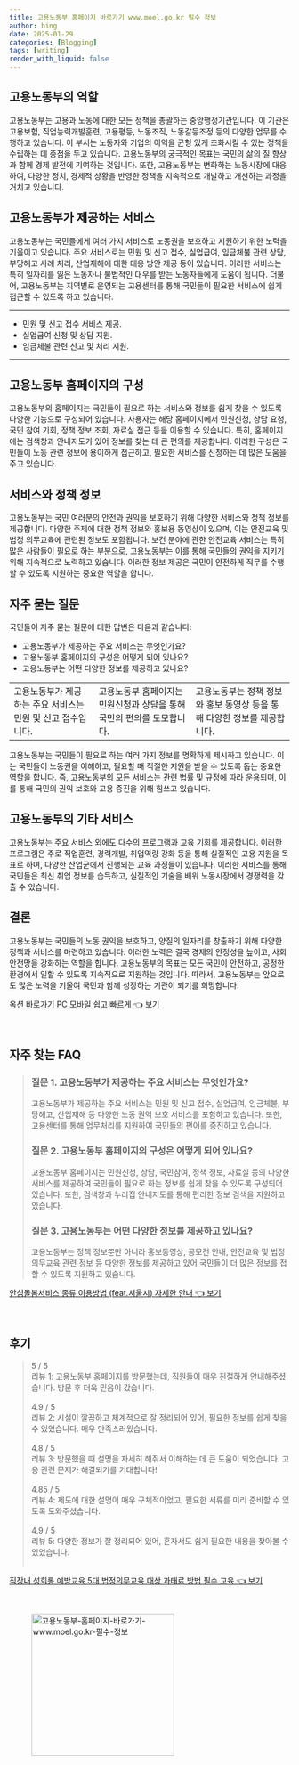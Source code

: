 ```yaml
---
title: 고용노동부 홈페이지 바로가기 www.moel.go.kr 필수 정보
author: bing
date: 2025-01-29
categories: [Blogging]
tags: [writing]
render_with_liquid: false
---
```



<h2 id='고용노동부의_역할'>고용노동부의 역할</h2>

<p>고용노동부는 고용과 노동에 대한 모든 정책을 총괄하는 중앙행정기관입니다. 이 기관은 고용보험, 직업능력개발훈련, 고용평등, 노동조직, 노동갈등조정 등의 다양한 업무를 수행하고 있습니다. 이 부서는 노동자와 기업의 이익을 균형 있게 조화시킬 수 있는 정책을 수립하는 데 중점을 두고 있습니다. 고용노동부의 궁극적인 목표는 국민의 삶의 질 향상과 함께 경제 발전에 기여하는 것입니다. 또한, 고용노동부는 변화하는 노동시장에 대응하여, 다양한 정치, 경제적 상황을 반영한 정책을 지속적으로 개발하고 개선하는 과정을 거치고 있습니다.</p>

<h2 id='고용노동부가_제공하는_서비스'>고용노동부가 제공하는 서비스</h2>

<p>고용노동부는 국민들에게 여러 가지 서비스로 노동권을 보호하고 지원하기 위한 노력을 기울이고 있습니다. 주요 서비스로는 민원 및 신고 접수, 실업급여, 임금체불 관련 상담, 부당해고 사례 처리, 산업재해에 대한 대응 방안 제공 등이 있습니다. 이러한 서비스는 특히 일자리를 잃은 노동자나 불법적인 대우를 받는 노동자들에게 도움이 됩니다. 더불어, 고용노동부는 지역별로 운영되는 고용센터를 통해 국민들이 필요한 서비스에 쉽게 접근할 수 있도록 하고 있습니다.</p>

<hr />

<ul>
    <li>민원 및 신고 접수 서비스 제공.</li>
    <li>실업급여 신청 및 상담 지원.</li>
    <li>임금체불 관련 신고 및 처리 지원.</li>
</ul>

<hr />

<h2 id='고용노동부_홈페이지의_구성'>고용노동부 홈페이지의 구성</h2>

<p>고용노동부의 홈페이지는 국민들이 필요로 하는 서비스와 정보를 쉽게 찾을 수 있도록 다양한 기능으로 구성되어 있습니다. 사용자는 해당 홈페이지에서 민원신청, 상담 요청, 국민 참여 기회, 정책 정보 조회, 자료실 접근 등을 이용할 수 있습니다. 특히, 홈페이지에는 검색창과 안내지도가 있어 정보를 찾는 데 큰 편의를 제공합니다. 이러한 구성은 국민들이 노동 관련 정보에 용이하게 접근하고, 필요한 서비스를 신청하는 데 많은 도움을 주고 있습니다.</p>

<h2 id='서비스와_정책_정보'>서비스와 정책 정보</h2>

<p>고용노동부는 국민 여러분의 안전과 권익을 보호하기 위해 다양한 서비스와 정책 정보를 제공합니다. 다양한 주제에 대한 정책 정보와 홍보용 동영상이 있으며, 이는 안전교육 및 법정 의무교육에 관련된 정보도 포함됩니다. 보건 분야에 관한 안전교육 서비스는 특히 많은 사람들이 필요로 하는 부분으로, 고용노동부는 이를 통해 국민들의 권익을 지키기 위해 지속적으로 노력하고 있습니다. 이러한 정보 제공은 국민이 안전하게 직무를 수행할 수 있도록 지원하는 중요한 역할을 합니다.</p>

<h2 id='자주_묻는_질문'>자주 묻는 질문</h2>

<p>국민들이 자주 묻는 질문에 대한 답변은 다음과 같습니다:</p>

<ul>
    <li>고용노동부가 제공하는 주요 서비스는 무엇인가요?</li>
    <li>고용노동부 홈페이지의 구성은 어떻게 되어 있나요?</li>
    <li>고용노동부는 어떤 다양한 정보를 제공하고 있나요?</li>
</ul>

<table>
    <tr>
        <td>고용노동부가 제공하는 주요 서비스는 민원 및 신고 접수입니다.</td>
        <td>고용노동부 홈페이지는 민원신청과 상담을 통해 국민의 편의를 도모합니다.</td>
        <td>고용노동부는 정책 정보와 홍보 동영상 등을 통해 다양한 정보를 제공합니다.</td>
    </tr>
</table>

<p>고용노동부는 국민들이 필요로 하는 여러 가지 정보를 명확하게 제시하고 있습니다. 이는 국민들이 노동권을 이해하고, 필요할 때 적절한 지원을 받을 수 있도록 돕는 중요한 역할을 합니다. 즉, 고용노동부의 모든 서비스는 관련 법률 및 규정에 따라 운용되며, 이를 통해 국민의 권익 보호와 고용 증진을 위해 힘쓰고 있습니다.</p>

<h2 id='고용노동부의_기타_서비스'>고용노동부의 기타 서비스</h2>

<p>고용노동부는 주요 서비스 외에도 다수의 프로그램과 교육 기회를 제공합니다. 이러한 프로그램은 주로 직업훈련, 경력개발, 취업역량 강화 등을 통해 실질적인 고용 지원을 목표로 하며, 다양한 산업군에서 진행되는 교육 과정들이 있습니다. 이러한 서비스를 통해 국민들은 최신 취업 정보를 습득하고, 실질적인 기술을 배워 노동시장에서 경쟁력을 갖출 수 있습니다.</p>

<h2 id='결론'>결론</h2>

<p>고용노동부는 국민들의 노동 권익을 보호하고, 양질의 일자리를 창출하기 위해 다양한 정책과 서비스를 마련하고 있습니다. 이러한 노력은 결국 경제의 안정성을 높이고, 사회 안전망을 강화하는 역할을 합니다. 고용노동부의 목표는 모든 국민이 안전하고, 공정한 환경에서 일할 수 있도록 지속적으로 지원하는 것입니다. 따라서, 고용노동부는 앞으로도 많은 노력을 기울여 국민과 함께 성장하는 기관이 되기를 희망합니다.</p>


<p><a class="click-button" title="옥션 바로가기 PC 모바일 쉽고 빠르게" href="https://yellowplanner.github.io/posts/%EC%98%A5%EC%85%98-%EB%B0%94%EB%A1%9C%EA%B0%80%EA%B8%B0-PC-%EB%AA%A8%EB%B0%94%EC%9D%BC-%EC%89%BD%EA%B3%A0-%EB%B9%A0%EB%A5%B4%EA%B2%8C/" rel="dofollow">옥션 바로가기 PC 모바일 쉽고 빠르게 👈 보기</a></p><br>
<h2 id='자주_찾는_FAQ'>자주 찾는 FAQ</h2>
<div itemscope="" itemtype="https://schema.org/FAQPage"> 
<blockquote> 
<div itemscope="" itemprop="mainEntity" itemtype="https://schema.org/Question"> 
<h3 itemprop="name">질문 1. 고용노동부가 제공하는 주요 서비스는 무엇인가요?</h3> 
<div itemscope="" itemprop="acceptedAnswer" itemtype="https://schema.org/Answer"> 
<span itemprop="text"> 
<p>고용노동부가 제공하는 주요 서비스는 민원 및 신고 접수, 실업급여, 임금체불, 부당해고, 산업재해 등 다양한 노동 권익 보호 서비스를 포함하고 있습니다. 또한, 고용센터를 통해 업무처리를 지원하여 국민들의 편이를 증진하고 있습니다.</p> 
</span> 
</div> 
</div> 
<div itemscope="" itemprop="mainEntity" itemtype="https://schema.org/Question"> 
<h3 itemprop="name">질문 2. 고용노동부 홈페이지의 구성은 어떻게 되어 있나요?</h3> 
<div itemscope="" itemprop="acceptedAnswer" itemtype="https://schema.org/Answer"> 
<span itemprop="text"> 
<p>고용노동부 홈페이지는 민원신청, 상담, 국민참여, 정책 정보, 자료실 등의 다양한 서비스를 제공하여 국민들이 필요로 하는 정보를 쉽게 찾을 수 있도록 구성되어 있습니다. 또한, 검색창과 누리집 안내지도를 통해 편리한 정보 검색을 지원하고 있습니다.</p> 
</span> 
</div> 
</div> 
<div itemscope="" itemprop="mainEntity" itemtype="https://schema.org/Question"> 
<h3 itemprop="name">질문 3. 고용노동부는 어떤 다양한 정보를 제공하고 있나요?</h3> 
<div itemscope="" itemprop="acceptedAnswer" itemtype="https://schema.org/Answer"> 
<span itemprop="text"> 
<p>고용노동부는 정책 정보뿐만 아니라 홍보동영상, 공모전 안내, 안전교육 및 법정의무교육 관련 정보 등 다양한 정보를 제공하고 있어 국민들이 더 많은 정보를 접할 수 있도록 지원하고 있습니다.</p> 
</span> 
</div> 
</div> 
</blockquote> 
</div>
<p><a class="click-button" title="안심돌봄서비스 종류 이용방법 (feat.서울시) 자세한 안내" href="https://yellowplanner.github.io/posts/%EC%95%88%EC%8B%AC%EB%8F%8C%EB%B4%84%EC%84%9C%EB%B9%84%EC%8A%A4-%EC%A2%85%EB%A5%98-%EC%9D%B4%EC%9A%A9%EB%B0%A9%EB%B2%95-(feat.%EC%84%9C%EC%9A%B8%EC%8B%9C)-%EC%9E%90%EC%84%B8%ED%95%9C-%EC%95%88%EB%82%B4/" rel="dofollow">안심돌봄서비스 종류 이용방법 (feat.서울시) 자세한 안내 👈 보기</a></p><br>
<h2 id='후기'>후기</h2>
<div itemscope itemtype="https://schema.org/Product">
  <blockquote>
  <div itemprop="review" itemscope itemtype="https://schema.org/Review">
      <div itemprop="reviewRating" itemscope itemtype="https://schema.org/Rating"> <span itemprop="ratingValue">5</span> / <span itemprop="bestRating">5</span> </div>
      <span itemprop="reviewBody">리뷰 1: 고용노동부 홈페이지를 방문했는데, 직원들이 매우 친절하게 안내해주셨습니다. 방문 후 더욱 믿음이 갔습니다.</span>
  </div>
  <br>
  <div itemprop="review" itemscope itemtype="https://schema.org/Review">
      <div itemprop="reviewRating" itemscope itemtype="https://schema.org/Rating"> <span itemprop="ratingValue">4.9</span> / <span itemprop="bestRating">5</span> </div>
      <span itemprop="reviewBody">리뷰 2: 시설이 깔끔하고 체계적으로 잘 정리되어 있어, 필요한 정보를 쉽게 찾을 수 있었습니다. 매우 만족스러웠습니다.</span>
  </div>
  <br>
  <div itemprop="review" itemscope itemtype="https://schema.org/Review">
      <div itemprop="reviewRating" itemscope itemtype="https://schema.org/Rating"> <span itemprop="ratingValue">4.8</span> / <span itemprop="bestRating">5</span> </div>
      <span itemprop="reviewBody">리뷰 3: 방문했을 때 설명을 자세히 해줘서 이해하는 데 큰 도움이 되었습니다. 고용 관련 문제가 해결되기를 기대합니다!</span>
  </div>
  <br>
  <div itemprop="review" itemscope itemtype="https://schema.org/Review">
      <div itemprop="reviewRating" itemscope itemtype="https://schema.org/Rating"> <span itemprop="ratingValue">4.85</span> / <span itemprop="bestRating">5</span> </div>
      <span itemprop="reviewBody">리뷰 4: 제도에 대한 설명이 매우 구체적이었고, 필요한 서류를 미리 준비할 수 있도록 도와주셨습니다.</span>
  </div>
  <br>
  <div itemprop="review" itemscope itemtype="https://schema.org/Review">
      <div itemprop="reviewRating" itemscope itemtype="https://schema.org/Rating"> <span itemprop="ratingValue">4.9</span> / <span itemprop="bestRating">5</span> </div>
      <span itemprop="reviewBody">리뷰 5: 다양한 정보가 잘 정리되어 있어, 혼자서도 쉽게 필요한 내용을 찾아볼 수 있었습니다.</span>
  </div>
  <br>
  </blockquote>
</div>
<p><a class="click-button" title="직장내 성희롱 예방교육 5대 법정의무교육 대상 과태료 방법 필수 교육" href="https://yellowplanner.github.io/posts/%EC%A7%81%EC%9E%A5%EB%82%B4-%EC%84%B1%ED%9D%AC%EB%A1%B1-%EC%98%88%EB%B0%A9%EA%B5%90%EC%9C%A1-5%EB%8C%80-%EB%B2%95%EC%A0%95%EC%9D%98%EB%AC%B4%EA%B5%90%EC%9C%A1-%EB%8C%80%EC%83%81-%EA%B3%BC%ED%83%9C%EB%A3%8C-%EB%B0%A9%EB%B2%95-%ED%95%84%EC%88%98-%EA%B5%90%EC%9C%A1/" rel="dofollow">직장내 성희롱 예방교육 5대 법정의무교육 대상 과태료 방법 필수 교육 👈 보기</a></p><br>
<figure class="image"><img src="https://yellowplanner.github.io/assets/img/thumbnail/고용노동부-홈페이지-바로가기-www.moel.go.kr-필수-정보.webp" alt="고용노동부-홈페이지-바로가기-www.moel.go.kr-필수-정보" width="256" height="256"></figure>